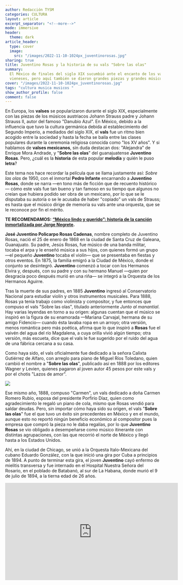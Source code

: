 ```yaml
---
author: Redacción TYSM
categories: CULTURA
layout: article
excerpt_separator: "<!--more-->"
mode: immersive
header:
  theme: dark
article_header:
  type: cover
  image:
    src: "/images/2022-11-10-1024px_juventinorosas.jpg"
sharing: true
title: Juventino Rosas y la historia de su vals "Sobre las olas"
summary:
  El México de finales del siglo XIX sucumbió ante el encanto de los valses
  vieneses, pero aquí también se dieron grandes piezas y grandes músicos como éstos…
cover: "/images/2022-11-10-1024px_juventinorosas.jpg"
tags: "cultura musica musicos "
show_author_profile: false
comment: false
---
```


En Europa, los **valses** se popularizaron durante el siglo XIX, especialmente con las piezas de los músicos austriacos Johann Strauss padre y Johann Strauss II, autor del famoso "Danubio Azul". En México, debido a la influencia que tuvo la cultura germánica debida al establecimiento del Segundo Imperio, a mediados del siglo XIX, el **vals** fue un ritmo bien acogido entre la sociedad y hasta la fecha se baila entre las clases populares durante la ceremonia religiosa conocida como "los XV años". Y si hablamos de **valses mexicanos**, sin duda destacan dos: "Alejandra" de Enrique Mora Andrade, y "**Sobre las olas**" del guanajuatense **Juventino Rosas**. Pero, ¿cuál es la **historia** de esta popular **melodía** y quién le puso **letra**?

Este tema nos hace recordar la película que se llama justamente así: _Sobre las olas_ de 1950, con el inmortal **Pedro Infante** encarnando a **Juventino Rosas**, donde se narra —en tono más de ficción que de recuento histórico— cómo este vals fue tan bueno y tan famoso en su tiempo que algunos no creían que hubiera podido ser obra de un mexicano, por lo que se le disputaba su autoría o se le acusaba de haber "copiado" un vals de Strauss; es hasta que el músico dirige de memoria su vals ante una orquesta, que se le reconoce por fin el mérito.

**TE RECOMENDAMOS:** [**“México lindo y querido”: historia de la canción inmortalizada por Jorge Negrete**](https://blog.tonoysumariachi.com/cultura/2022/04/22/mexico-lindo-y-querido-origen-e-historia-de-la-cancion.html)**.**

**José Juventino Policarpo Rosas Cadenas**, nombre completo de Juventino Rosas, nació el 25 de enero de 1868 en la ciudad de Santa Cruz de Galeana, Guanajuato. Su padre, Jesús Rosas, fue músico de una banda militar, tocaba el arpa y le enseñó música a sus hijos, con quienes formó un grupo —el pequeño **Juventino** tocaba el violín— que se presentaba en fiestas y otros eventos. En 1875, la familia emigró a la Ciudad de México, donde el conjunto se desintegró. **Juventino** comenzó a tocar con los Hermanos Elvira y, después, con su padre y con su hermano Manuel —quien por desgracia poco después murió en una riña— se integró a la Orquesta de los Hermanos Aguirre.

Tras la muerte de sus padres, en 1885 **Juventino** ingresó al Conservatorio Nacional para estudiar violín y otros instrumentos musicales. Para 1888, Rosas ya tenía trabajo como violinista y compositor, y fue entonces que compuso el vals "Sobre las olas", titulado anteriormente _Junto al manantial_. Hay varias leyendas en torno a su origen: algunas cuentan que el músico se inspiró en la figura de su enamorada —Mariana Carvajal, hermana de su amigo Fidencio— cuando ésta lavaba ropa en un arroyo; otra versión, menos romántica pero más poética, afirma que lo que inspiró a **Rosas** fue el vaivén del agua del río Magdalena, a cuya orilla vivió algún tiempo; otra versión, más escueta, dice que el vals le fue sugerido por el ruido del agua de una fábrica cercana a su casa.

Como haya sido, el vals oficialmente fue dedicado a la señora Calixta Gutiérrez de Alfaro, con arreglo para piano de Miguel Ríos Toledano, quien cambió el nombre a "**Sobre las olas**", publicado así en 1888 por los editores Wagner y Levien, quienes pagaron al joven autor 45 pesos por este vals y por el chotis "Lazos de amor".

![](https://upload.wikimedia.org/wikipedia/commons/9/95/OverTheWaves.jpg)

Ese mismo año, 1888, compuso "Carmen", un vals dedicado a doña Carmen Romero Rubio, esposa del presidente Porfirio Díaz, quien como agradecimiento le regaló un piano de cola, mismo que Rosas vendió para saldar deudas. Pero, sin importar cómo haya sido su origen, el vals "**Sobre las olas**" fue el que tuvo un éxito sin precedentes en México y en el mundo, aunque esto no reportó ningún beneficio económico al compositor pues la empresa que compró la pieza no le daba regalías, por lo que **Juventino Rosas** se vio obligado a desempeñarse como músico itinerante con distintas agrupaciones, con las que recorrió el norte de México y llegó hasta a los Estados Unidos.

Ahí, en la ciudad de Chicago, se unió a la Orquesta Italo-Mexicana del cubano Eduardo González, con la que inició una gira por Cuba a principios de 1894. A punto de terminar esta gira, el joven **Juventino** cayó enfermo de mielitis transversa y fue internado en el Hospital Nuestra Señora del Rosario, en el poblado de Batabanó, al sur de La Habana, donde murió el 9 de julio de 1894, a la tierna edad de 26 años.

<iframe width="560" height="315" src="https://www.youtube.com/embed/F28tgh7O8M8" title="YouTube video player" frameborder="0" allow="accelerometer; autoplay; clipboard-write; encrypted-media; gyroscope; picture-in-picture" allowfullscreen></iframe>
